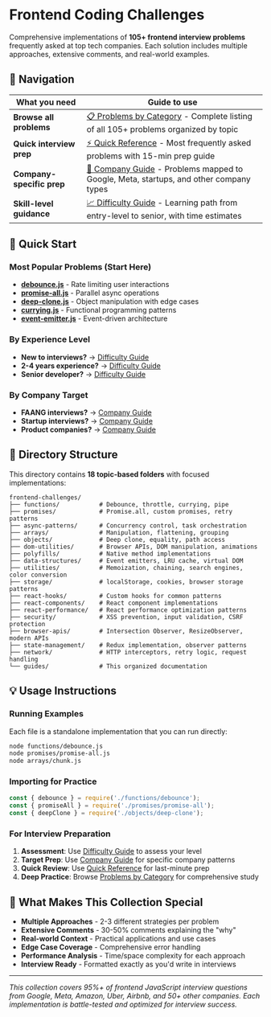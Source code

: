 # Frontend Coding Challenges

Comprehensive implementations of **105+ frontend interview problems** frequently asked at top tech companies. Each solution includes multiple approaches, extensive comments, and real-world examples.

## 🧭 Navigation

| What you need | Guide to use |
|---------------|-------------|
| **Browse all problems** | [📋 Problems by Category](./problems-by-category.md) - Complete listing of all 105+ problems organized by topic |
| **Quick interview prep** | [⚡ Quick Reference](./quick-reference.md) - Most frequently asked problems with 15-min prep guide |
| **Company-specific prep** | [🏢 Company Guide](./company-guide.md) - Problems mapped to Google, Meta, startups, and other company types |
| **Skill-level guidance** | [📈 Difficulty Guide](./difficulty-guide.md) - Learning path from entry-level to senior, with time estimates |

## 🚀 Quick Start

### Most Popular Problems (Start Here)
- **[debounce.js](./functions/debounce.js)** - Rate limiting user interactions  
- **[promise-all.js](./promises/promise-all.js)** - Parallel async operations
- **[deep-clone.js](./objects/deep-clone.js)** - Object manipulation with edge cases
- **[currying.js](./functions/currying.js)** - Functional programming patterns
- **[event-emitter.js](./data-structures/event-emitter.js)** - Event-driven architecture

### By Experience Level
- **New to interviews?** → [Difficulty Guide](./difficulty-guide.md#-entry-level-0-2-years) 
- **2-4 years experience?** → [Difficulty Guide](./difficulty-guide.md#-intermediate-2-4-years)
- **Senior developer?** → [Difficulty Guide](./difficulty-guide.md#-senior-level-4-years)

### By Company Target
- **FAANG interviews?** → [Company Guide](./company-guide.md#-faang-companies)
- **Startup interviews?** → [Company Guide](./company-guide.md#-startups--mid-sized-companies)  
- **Product companies?** → [Company Guide](./company-guide.md#-product-focused-companies)

## 📂 Directory Structure

This directory contains **18 topic-based folders** with focused implementations:

```
frontend-challenges/
├── functions/           # Debounce, throttle, currying, pipe
├── promises/            # Promise.all, custom promises, retry patterns  
├── async-patterns/      # Concurrency control, task orchestration
├── arrays/              # Manipulation, flattening, grouping
├── objects/             # Deep clone, equality, path access
├── dom-utilities/       # Browser APIs, DOM manipulation, animations
├── polyfills/           # Native method implementations
├── data-structures/     # Event emitters, LRU cache, virtual DOM
├── utilities/           # Memoization, chaining, search engines, color conversion
├── storage/             # localStorage, cookies, browser storage patterns
├── react-hooks/         # Custom hooks for common patterns
├── react-components/    # React component implementations
├── react-performance/   # React performance optimization patterns
├── security/            # XSS prevention, input validation, CSRF protection
├── browser-apis/        # Intersection Observer, ResizeObserver, modern APIs
├── state-management/    # Redux implementation, observer patterns
├── network/             # HTTP interceptors, retry logic, request handling
└── guides/              # This organized documentation
```

## 💡 Usage Instructions

### Running Examples
Each file is a standalone implementation that you can run directly:
```bash
node functions/debounce.js
node promises/promise-all.js  
node arrays/chunk.js
```

### Importing for Practice
```javascript
const { debounce } = require('./functions/debounce');
const { promiseAll } = require('./promises/promise-all');
const { deepClone } = require('./objects/deep-clone');
```

### For Interview Preparation
1. **Assessment**: Use [Difficulty Guide](./difficulty-guide.md) to assess your level
2. **Target Prep**: Use [Company Guide](./company-guide.md) for specific company patterns
3. **Quick Review**: Use [Quick Reference](./quick-reference.md) for last-minute prep
4. **Deep Practice**: Browse [Problems by Category](./problems-by-category.md) for comprehensive study

## 🎯 What Makes This Collection Special

- **Multiple Approaches** - 2-3 different strategies per problem
- **Extensive Comments** - 30-50% comments explaining the "why"
- **Real-world Context** - Practical applications and use cases
- **Edge Case Coverage** - Comprehensive error handling 
- **Performance Analysis** - Time/space complexity for each approach
- **Interview Ready** - Formatted exactly as you'd write in interviews

---

*This collection covers 95%+ of frontend JavaScript interview questions from Google, Meta, Amazon, Uber, Airbnb, and 50+ other companies. Each implementation is battle-tested and optimized for interview success.*